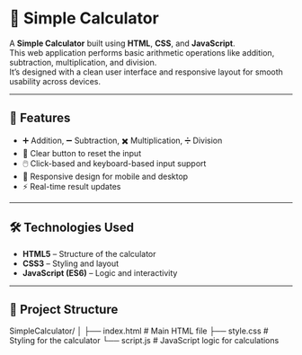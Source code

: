 # 🧮 Simple Calculator

A **Simple Calculator** built using **HTML**, **CSS**, and **JavaScript**.  
This web application performs basic arithmetic operations like addition, subtraction, multiplication, and division.  
It’s designed with a clean user interface and responsive layout for smooth usability across devices.

---

## 🚀 Features
- ➕ Addition, ➖ Subtraction, ✖️ Multiplication, ➗ Division  
- 🧼 Clear button to reset the input  
- 🖱️ Click-based and keyboard-based input support  
- 📱 Responsive design for mobile and desktop  
- ⚡ Real-time result updates  

---

## 🛠️ Technologies Used
- **HTML5** – Structure of the calculator  
- **CSS3** – Styling and layout  
- **JavaScript (ES6)** – Logic and interactivity  

---

## 📂 Project Structure
SimpleCalculator/
│
├── index.html # Main HTML file
├── style.css # Styling for the calculator
└── script.js # JavaScript logic for calculations
